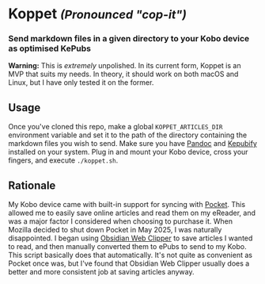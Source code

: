 # Koppet <small>*(Pronounced "cop-it")*</small>
### Send markdown files in a given directory to your Kobo device as optimised KePubs

**Warning:** This is *extremely* unpolished. In its current form, Koppet is an MVP that suits my needs. In theory, it should work on both macOS and Linux, but I have only tested it on the former. 

## Usage
Once you've cloned this repo, make a global `KOPPET_ARTICLES_DIR` environment variable and set it to the path of the directory containing the markdown files you wish to send. 
Make sure you have [Pandoc](https://pandoc.org/installing.html) and [Kepubify](https://pgaskin.net/kepubify/) installed on your system.
Plug in and mount your Kobo device, cross your fingers, and execute `./koppet.sh`. 

## Rationale
My Kobo device came with built-in support for syncing with [Pocket](https://getpocket.com/). This allowed me to easily save online articles and read them on my eReader, and was a major factor I considered when choosing to purchase it. 
When Mozilla decided to shut down Pocket in May 2025, I was naturally disappointed. I began using [Obsidian Web Clipper](https://obsidian.md/clipper) to save articles I wanted to read, and then manually converted them to ePubs to send to my Kobo. This script basically does that automatically. It's not quite as convenient as Pocket once was, but I've found that Obsidian Web Clipper usually does a better and more consistent job at saving articles anyway.